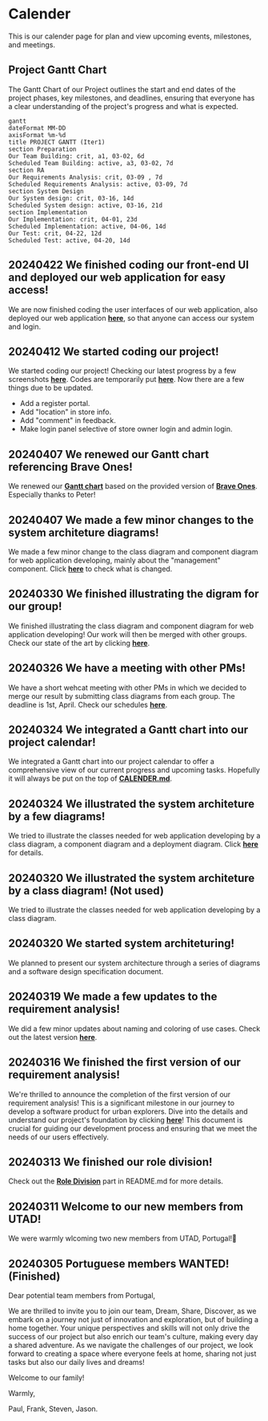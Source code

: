 # Calender

This is our calender page for plan and view upcoming events, milestones, and meetings.

## Project Gantt Chart

The Gantt Chart of our Project outlines the start and end dates of the project phases, key milestones, and deadlines, ensuring that everyone has a clear understanding of the project's progress and what is expected.

```mermaid
gantt
dateFormat MM-DD
axisFormat %m-%d
title PROJECT GANTT (Iter1)
section Preparation
Our Team Building: crit, a1, 03-02, 6d
Scheduled Team Building: active, a3, 03-02, 7d
section RA
Our Requirements Analysis: crit, 03-09 , 7d
Scheduled Requirements Analysis: active, 03-09, 7d
section System Design
Our System design: crit, 03-16, 14d
Scheduled System design: active, 03-16, 21d
section Implementation
Our Implementation: crit, 04-01, 23d
Scheduled Implementation: active, 04-06, 14d
Our Test: crit, 04-22, 12d
Scheduled Test: active, 04-20, 14d
```

## 20240422 We finished coding our front-end UI and deployed our web application for easy access!

We are now finished coding the user interfaces of our web application, also deployed our web application [**here**](https://dsd.zkc1.xyz:3783), so that anyone can access our system and login.

## 20240412 We started coding our project!

We started coding our project! Checking our latest progress by a few screenshots [**here**](./project/implementation). Codes are temporarily put [**here**](./project/mall_vue/). Now there are a few things due to be updated.

- Add a register portal.
- Add "location" in store info.
- Add "comment" in feedback.
- Make login panel selective of store owner login and admin login.

## 20240407 We renewed our Gantt chart referencing Brave Ones!

We renewed our [**Gantt chart**](./CALENDER.md) based on the provided version of [**Brave Ones**](https://github.com/Divpeter/DSD2024.github.io). Especially thanks to Peter!

## 20240407 We made a few minor changes to the system architeture diagrams!

We made a few minor change to the class diagram and component diagram for web application developing, mainly about the "management" component. Click [**here**](./project/system-architecture/diagrams-v1.2/) to check what is changed.

## 20240330 We finished illustrating the digram for our group!

We finished illustrating the class diagram and component diagram for web application developing! Our work will then be merged with other groups. Check our state of the art by clicking [**here**](./project/system-architecture/diagrams-v1.1/).

## 20240326 We have a meeting with other PMs!

We have a short wehcat meeting with other PMs in which we decided to merge our result by submitting class diagrams from each group. The deadline is 1st, April. Check our schedules [**here**](./CALENDER.md).

## 20240324 We integrated a Gantt chart into our project calendar! 

We integrated a Gantt chart into our project calendar to offer a comprehensive view of our current progress and upcoming tasks. Hopefully it will always be put on the top of [**CALENDER.md**](./CALENDER.md).

## 20240324 We illustrated the system architeture by a few diagrams!

We tried to illustrate the classes needed for web application developing by a class diagram, a component diagram and a deployment diagram. Click [**here**](./project/system-architecture/diagrams-v1.0/) for details.

## 20240320 We illustrated the system architeture by a class diagram! (Not used)

We tried to illustrate the classes needed for web application developing by a class diagram.

## 20240320 We started system architeturing!

We planned to present our system architecture through a series of diagrams and a software design specification document.

## 20240319 We made a few updates to the requirement analysis!

We did a few minor updates about naming and coloring of use cases. Check out the latest version [**here**](./project/requirement-analysis/Software%20Requirements%20Specification%20v1.3.md).

## 20240316 We finished the first version of our requirement analysis!

We're thrilled to announce the completion of the first version of our requirement analysis! This is a significant milestone in our journey to develop a software product for urban explorers. Dive into the details and understand our project's foundation by clicking [**here**](./project/requirement-analysis/Software%20Requirements%20Specification%20v1.2.md)! This document is crucial for guiding our development process and ensuring that we meet the needs of our users effectively.

## 20240313 We finished our role division!

Check out the [**Role Division**](./README.md#%EF%B8%8F-role-division) part in README.md for more details.

## 20240311 Welcome to our new members from UTAD!

We were warmly wlcoming two new members from UTAD, Portugal!🍇

## 20240305 Portuguese members WANTED! (Finished)

Dear potential team members from Portugal,

We are thrilled to invite you to join our team, Dream, Share, Discover, as we embark on a journey not just of innovation and exploration, but of building a home together. Your unique perspectives and skills will not only drive the success of our project but also enrich our team's culture, making every day a shared adventure. As we navigate the challenges of our project, we look forward to creating a space where everyone feels at home, sharing not just tasks but also our daily lives and dreams!

Welcome to our family!

Warmly,

Paul, Frank, Steven, Jason.